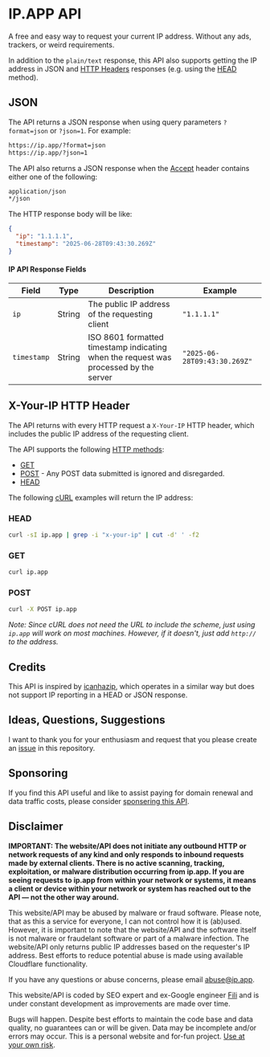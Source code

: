 # IP.APP API

A free and easy way to request your current IP address. Without any ads, trackers, or weird requirements.

In addition to the `plain/text` response, this API also supports getting the IP address in JSON and 
[HTTP Headers](https://http.dev/headers?utm_source=ip.app) responses (e.g. using the [HEAD](https://http.dev/head?utm_source=ip.app) method).

## JSON

The API returns a JSON response when using query parameters `?format=json` or `?json=1`. For example:

```bash
https://ip.app/?format=json
https://ip.app/?json=1
```

The API also returns a JSON response when the [Accept](https://http.dev/accept?utm_source=ip.app) header contains either one of the following:

```bash 
application/json
*/json
```

The HTTP response body will be like:

```json
{
  "ip": "1.1.1.1",
  "timestamp": "2025-06-28T09:43:30.269Z"
}
```

#### IP API Response Fields

| Field | Type | Description | Example |
|-------|------|-------------|---------|
| `ip` | String | The public IP address of the requesting client | `"1.1.1.1"` |
| `timestamp` | String | ISO 8601 formatted timestamp indicating when the request was processed by the server | `"2025-06-28T09:43:30.269Z"` |

## X-Your-IP HTTP Header

The API returns with every HTTP request a `X-Your-IP` HTTP header, which includes the public IP address of the requesting client.

The API supports the following [HTTP methods](https://http.dev/methods?utm_source=ip.app):
- [GET](https://http.dev/get?utm_source=ip.app)
- [POST](https://http.dev/post?utm_source=ip.app) - Any POST data submitted is ignored and disregarded.
- [HEAD](https://http.dev/head?utm_source=ip.app)

The following [cURL](https://curl.se?utm_source=ip.app) examples will return the IP address:

### HEAD

```bash
curl -sI ip.app | grep -i "x-your-ip" | cut -d' ' -f2
```

### GET

```bash
curl ip.app
```

### POST

```bash
curl -X POST ip.app
```

*Note: Since cURL does not need the URL to include the scheme, just using `ip.app` will work on most machines. However, if it doesn't, just add 
`http://` to the address.*

## Credits

This API is inspired by [icanhazip](http://icanhazip.com), which operates in a similar way but does not support IP reporting in a HEAD or JSON response. 

## Ideas, Questions, Suggestions

I want to thank you for your enthusiasm and request that you please create an [issue](https://github.com/fili/ip.app/issues/new) in this repository.

## Sponsoring

If you find this API useful and like to assist paying for domain renewal and data traffic costs, please consider [sponsering this API](https://github.com/sponsors/fili).

## Disclaimer

**IMPORTANT: The website/API does not initiate any outbound HTTP or network requests of any kind and only responds to inbound requests made by external clients. 
There is no active scanning, tracking, exploitation, or malware distribution occurring from ip.app. If you are seeing requests to ip.app from within your 
network or systems, it means a client or device within your network or system has reached out to the API — not the other way around.**

This website/API may be abused by malware or fraud software. Please note, that as this a service for everyone, I can not control how it is (ab)used. However,
it is important to note that the website/API and the software itself is not malware or fraudelant software or part of a malware infection. The website/API
only returns public IP addresses based on the requester's IP address. Best efforts to reduce potential abuse is made using available Cloudflare functionality. 

If you have any questions or abuse concerns, please email abuse@ip.app.

This website/API is coded by SEO expert and ex-Google engineer [Fili](https://fili.com/?utm_source=ip.app) and is under constant development as improvements 
are made over time.

Bugs will happen. Despite best efforts to maintain the code base and data quality, no guarantees can or will be given. Data may be incomplete and/or 
errors may occur. This is a personal website and for-fun project. [Use at your own risk](https://fili.com/d/?utm_source=ip.app).
